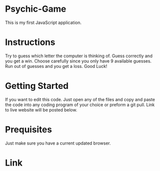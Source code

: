 # Psychic-Game
This is my first JavaScript application.

# Instructions
Try to guess which letter the computer is thinking of. Guess correctly and you get a win. Choose carefully since you only have 9 available guesses. Run out of guesses and you get a loss. Good Luck!

# Getting Started
If you want to edit this code. Just open any of the files and copy and paste the code into any coding program of your choice or preform a git pull. Link to live website will be posted below.

# Prequisites
Just make sure you have a current updated browser.

# Link
